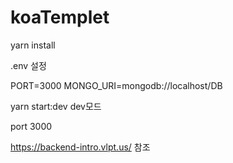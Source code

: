 # koaTemplet

yarn install

.env 설정

PORT=3000
MONGO_URI=mongodb://localhost/DB

yarn start:dev dev모드

port 3000

https://backend-intro.vlpt.us/ 참조
